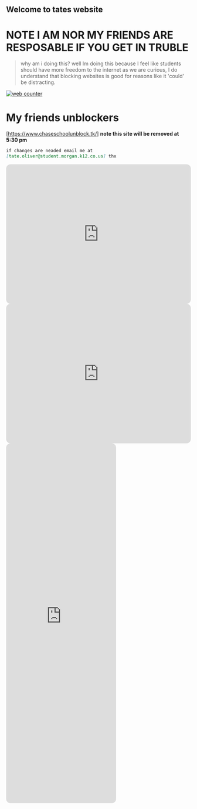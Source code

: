 ## Welcome to tates website

# **NOTE I AM NOR MY FRIENDS ARE RESPOSABLE IF YOU GET IN TRUBLE**
> why am i doing this? well Im doing this because I feel like students should have more freedom to the internet as we are curious, I do understand that blocking websites is good for reasons like it 'could' be distracting.

<!-- hitwebcounter Code START -->
<a href="https://www.hitwebcounter.com" target="_blank">
<img src="https://hitwebcounter.com/counter/counter.php?page=7958828&style=0010&nbdigits=5&type=page&initCount=0" title="Free Counter" Alt="web counter"   border="0" /></a>      

# **My friends unblockers**
[https://www.chaseschoolunblock.tk/] **note this site will be removed at 5:30 pm**



```markdown
if changes are neaded email me at
[tate.oliver@student.morgan.k12.co.us] thx
```
<iframe style="border-radius:12px" src="https://open.spotify.com/embed/playlist/37i9dQZF1DX1lVhptIYRda?utm_source=generator&theme=0" width="100%" height="380" frameBorder="0" allowfullscreen="" allow="autoplay; clipboard-write; encrypted-media; fullscreen; picture-in-picture"></iframe>

<iframe style="border-radius:12px" src="https://open.spotify.com/embed/playlist/65LdqYCLcsV0lJoxpeQ6fW?utm_source=generator" width="100%" height="380" frameBorder="0" allowfullscreen="" allow="autoplay; clipboard-write; encrypted-media; fullscreen; picture-in-picture"></iframe>

  <iframe style="border-radius:12px" src="https://delayedchase-incognito.herokuapp.com/" with="400%" height="980" frameBorder="0" allowfullscreen="" allow="autoplay; clipboard-wright; encryped-media; fullscreen; picture"></iframe>
 
 <iframe style="border-radius:12px" src="view-source:https://delayedchase-incognito.herokuapp.com/" with="50%" height="48" frameBorder="0" allowfullscreen="" allow="autoplay; clipboard-wright; encryped-media; fullscreen; picture"></iframe>
